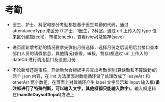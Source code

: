 # 考勤

- 医生、护士、科室和部分考勤都是基于医生考勤的代码，通过 attendanceType 来区分 0 护士，1医生，2科室。通过 url 上传入的 type 值来区分编辑(edit)，审核(check)，查看(view)及暂存(save) 

- 进页面新增考勤的情况要求先弹出月份选择，选择月份之后调用后台接口查本部门人员的请假信息，其他情况(查看，审核，暂存)都通过 url 上传入的dateCd 进行调用接口及设置月份

- 不论新增还是审核，开始后台会根据字典查出考勤类别(算缺勤和不算缺勤)的两个 json 内容，在 init 方法里面对数组循环做了处理改成了 leaveArr 和 otherArr 两个数组，在页面上对其循环产生 label 文字显示和 input 输入框(**备注框进行了特殊判断，可以输入文字，其他框都只能输入数字**)。输入框逻辑在(**handleDaysoffInput**)方法上